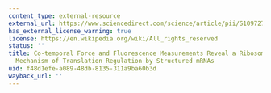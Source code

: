 ```yaml
---
content_type: external-resource
external_url: https://www.sciencedirect.com/science/article/pii/S1097276519305544
has_external_license_warning: true
license: https://en.wikipedia.org/wiki/All_rights_reserved
status: ''
title: Co-temporal Force and Fluorescence Measurements Reveal a Ribosomal Gear Shift
  Mechanism of Translation Regulation by Structured mRNAs
uid: f48d1efe-a089-48db-8135-311a9ba60b3d
wayback_url: ''
---
```

